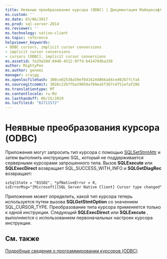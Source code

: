 ```yaml
---
title: Неявные преобразования курсора (ODBC) | Документация Майкрософт
ms.custom: ''
ms.date: 03/06/2017
ms.prod: sql-server-2014
ms.reviewer: ''
ms.technology: native-client
ms.topic: reference
helpviewer_keywords:
- ODBC cursors, implicit cursor conversions
- implicit cursor conversions
- cursors [ODBC], implicit cursor conversions
ms.assetid: fe29a58d-8448-4512-9ffd-b414784ba338
author: MightyPen
ms.author: genemi
manager: craigg
ms.openlocfilehash: 300ce02538a59ef043424d866ad4ce49267fcfa4
ms.sourcegitcommit: 3026c22b7fba19059a769ea5f367c4f51efaf286
ms.translationtype: MT
ms.contentlocale: ru-RU
ms.lasthandoff: 06/15/2019
ms.locfileid: "62711572"
---
```

# <a name="implicit-cursor-conversions-odbc"></a>Неявные преобразования курсора (ODBC)
  Приложения могут запросить тип курсора с помощью [SQLSetStmtAttr](../../native-client-odbc-api/sqlsetstmtattr.md) и затем выполнить инструкцию SQL, который не поддерживается серверными курсорами запрошенного типа. Вызов **SQLExecute** или **SQLExecDirect** возвращает SQL_SUCCESS_WITH_INFO и **SQLGetDiagRec** возвращает:  
  
```  
szSqlState = "01S02", *pfNativeError = 0,  
szErrorMsg="[Microsoft][SQL Server Native Client] Cursor type changed"  
```  
  
 Приложение может определить, какой тип курсора теперь используется путем вызова **SQLGetStmtOption** со значением SQL_CURSOR_TYPE. Преобразование типа курсора применяется только к одной инструкции. Следующий **SQLExecDirect** или **SQLExecute** , выполняются с использованием первоначальных настроек курсора инструкции.  
  
## <a name="see-also"></a>См. также  
 [Подробные сведения о программировании курсоров &#40;ODBC&#41;](cursor-programming-details-odbc.md)  
  
  
